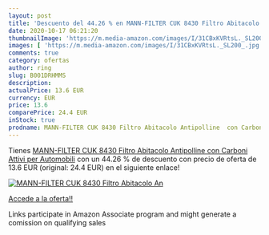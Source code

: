 ```yaml
---
layout: post
title: 'Descuento del 44.26 % en MANN-FILTER CUK 8430 Filtro Abitacolo An'
date: 2020-10-17 06:21:20
thumbnailImage: 'https://m.media-amazon.com/images/I/31CBxKVRtsL._SL200_.jpg'
images: [ 'https://m.media-amazon.com/images/I/31CBxKVRtsL._SL200_.jpg' ]
comments: true
category: ofertas
author: ring
slug: B001DRHMMS
description:
actualPrice: 13.6 EUR
currency: EUR
price: 13.6
comparePrice: 24.4 EUR
inStock: true
prodname: MANN-FILTER CUK 8430 Filtro Abitacolo Antipolline  con Carboni Attivi  per Automobili
---
```


Tienes [MANN-FILTER CUK 8430 Filtro Abitacolo Antipolline  con Carboni Attivi  per Automobili](https://www.amazon.it/dp/B001DRHMMS/?tag=tolees00-21) con un 44.26 % de descuento con precio de oferta de 13.6 EUR (original: 24.4 EUR) en el siguiente enlace!

[![MANN-FILTER CUK 8430 Filtro Abitacolo An](https://m.media-amazon.com/images/I/31CBxKVRtsL._SL200_.jpg)](https://www.amazon.it/dp/B001DRHMMS/?tag=tolees00-21)

[Accede a la oferta!!](https://www.amazon.it/dp/B001DRHMMS/?tag=tolees00-21)

Links participate in Amazon Associate program and might generate a comission on qualifying sales


